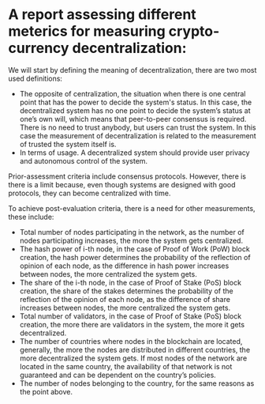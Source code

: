 # A report assessing different meterics for measuring crypto-currency decentralization:

We will start by defining the meaning of decentralization, there are two most used definitions:

- The opposite of centralization, the situation when there is one central point that has the power to decide the system's status. In this case, the decentralized system has no one point to decide the system’s status at one’s own will, which means that peer-to-peer consensus is required. There is no need to trust anybody, but users can trust the system. In this case the measurement of decentralization is related to the measurement of trusted the system itself is.
- In terms of usage. A decentralized system should provide user privacy and autonomous control of the system.

Prior-assessment criteria include consensus protocols. However, there is there is a limit because, even though systems are designed with good protocols, they can become centralized with time.

To achieve post-evaluation criteria, there is a need for other measurements, these include:

- Total number of nodes participating in the network, as the number of nodes participating increases, the more the system gets centralized.
- The hash power of i-th node, in the case of Proof of Work (PoW) block creation, the hash power determines the probability of the reflection of opinion of each node, as the difference in hash power increases between nodes, the more centralized the system gets.
- The share of the i-th node, in the case of Proof of Stake (PoS) block creation, the share of the stakes determines the probability of the reflection of the opinion of each node, as the difference of share increases between nodes, the more centralized the system gets.
- Total number of validators, in the case of Proof of Stake (PoS) block creation, the more there are validators in the system, the more it gets decentralized.
- The number of countries where nodes in the blockchain are located, generally, the more the nodes are distributed in different countries, the more decentralized the system gets. If most nodes of the network are located in the same country, the availability of that network is not guaranteed and can be dependent on the country’s policies.
- The number of nodes belonging to the country, for the same reasons as the point above.
